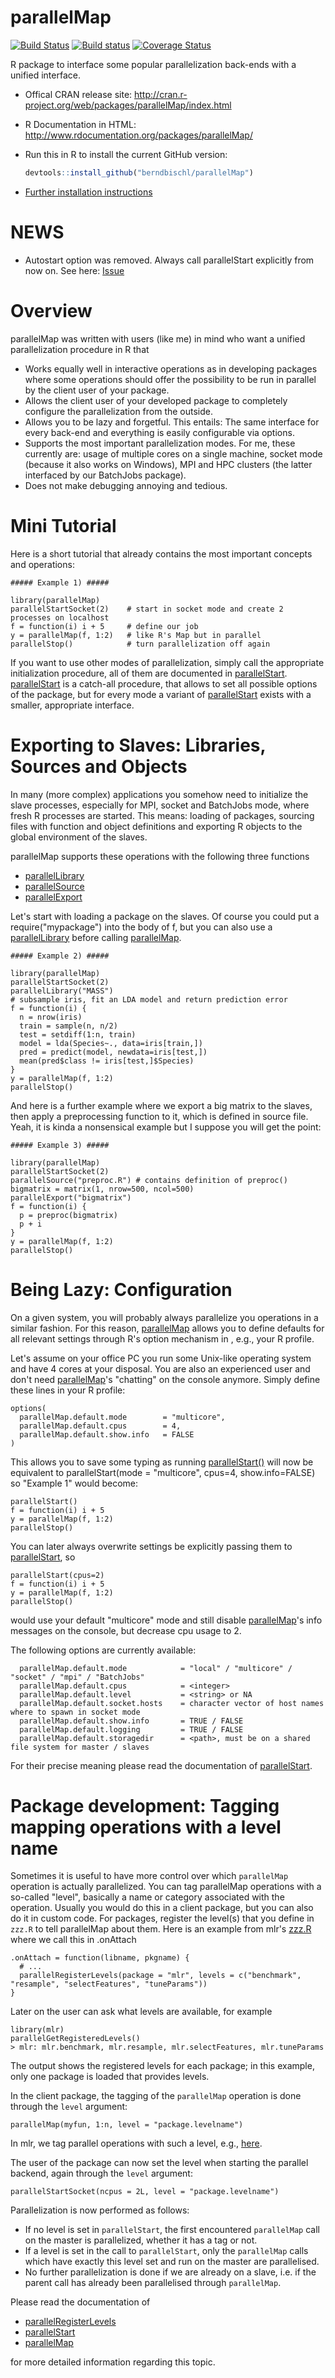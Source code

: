 parallelMap
===========

[![Build Status](https://travis-ci.org/berndbischl/parallelMap.svg)](https://travis-ci.org/berndbischl/parallelMap)
[![Build status](https://ci.appveyor.com/api/projects/status/2fg42cayx6e4yh82/branch/master?svg=true)](https://ci.appveyor.com/project/berndbischl/parallelmap/branch/master)
[![Coverage Status](https://coveralls.io/repos/berndbischl/parallelMap/badge.svg?branch=master)](https://coveralls.io/r/berndbischl/parallelMap?branch=master)

R package to interface some popular parallelization back-ends with a unified interface.

* Offical CRAN release site:
  http://cran.r-project.org/web/packages/parallelMap/index.html

* R Documentation in HTML:
  http://www.rdocumentation.org/packages/parallelMap/

* Run this in R to install the current GitHub version:
  ```r
  devtools::install_github("berndbischl/parallelMap")
  ```

* [Further installation instructions](https://github.com/tudo-r/PackagesInfo/wiki/Installation-Information)

NEWS
====

* Autostart option was removed. Always call parallelStart explicitly from now on. See here: [Issue](https://github.com/berndbischl/parallelMap/issues/17)


Overview
========

parallelMap was written with users (like me) in mind who want a unified parallelization procedure in R that

* Works equally well in interactive operations as in developing packages where some operations should offer the possibility to be run in parallel by the client user of your package.
* Allows the client user of your developed package to completely configure the parallelization from the outside.
* Allows you to be lazy and forgetful. This entails: The same interface for every back-end and everything is easily configurable via options.
* Supports the most important parallelization modes. For me, these currently are: usage of multiple cores on a single machine, socket mode (because it also works on Windows), MPI and HPC clusters (the latter interfaced by our BatchJobs package).
* Does not make debugging annoying and tedious.


Mini Tutorial
=============

Here is a short tutorial that already contains the most important concepts and operations:

```splus
##### Example 1) #####

library(parallelMap)
parallelStartSocket(2)    # start in socket mode and create 2 processes on localhost
f = function(i) i + 5     # define our job
y = parallelMap(f, 1:2)   # like R's Map but in parallel
parallelStop()            # turn parallelization off again
```

If you want to use other modes of parallelization, simply call the appropriate initialization procedure, all of them are documented in [parallelStart](http://www.rdocumentation.org/packages/parallelMap/functions/parallelStart.html). [parallelStart](http://www.rdocumentation.org/packages/parallelMap/functions/parallelStart.html) is a catch-all procedure, that allows to set all possible options of the package, but for every mode a variant of [parallelStart](http://www.rdocumentation.org/packages/parallelMap/functions/parallelStart.html) exists with a smaller, appropriate interface.


Exporting to Slaves: Libraries, Sources and Objects
==================================================

In many (more complex) applications you somehow need to initialize the slave processes, especially for MPI, socket and BatchJobs mode, where fresh R processes are started. This means: loading of packages, sourcing files with function and object definitions and exporting R objects to the global environment of the slaves.

parallelMap supports these operations with the following three functions

 * [parallelLibrary](http://www.rdocumentation.org/packages/parallelMap/functions/parallelLibrary.html)
 * [parallelSource](http://www.rdocumentation.org/packages/parallelMap/functions/parallelSource.html)
 * [parallelExport](http://www.rdocumentation.org/packages/parallelMap/functions/parallelExport.html)

Let's start with loading a package on the slaves. Of course you could put a require("mypackage") into the body of f, but you can also use a [parallelLibrary](http://www.rdocumentation.org/packages/parallelMap/functions/parallelLibrary.html) before calling [parallelMap](http://www.rdocumentation.org/packages/parallelMap/functions/parallelMap.html).

```splus
##### Example 2) #####

library(parallelMap)
parallelStartSocket(2)
parallelLibrary("MASS")
# subsample iris, fit an LDA model and return prediction error
f = function(i) {
  n = nrow(iris)
  train = sample(n, n/2)
  test = setdiff(1:n, train)
  model = lda(Species~., data=iris[train,])
  pred = predict(model, newdata=iris[test,])
  mean(pred$class != iris[test,]$Species)
}
y = parallelMap(f, 1:2)
parallelStop()
```

And here is a further example where we export a big matrix to the slaves, then
apply a preprocessing function to it, which is defined in source file. Yeah, it is kinda
a nonsensical example but I suppose you will get the point:

```splus
##### Example 3) #####

library(parallelMap)
parallelStartSocket(2)
parallelSource("preproc.R") # contains definition of preproc()
bigmatrix = matrix(1, nrow=500, ncol=500)
parallelExport("bigmatrix")
f = function(i) {
  p = preproc(bigmatrix)
  p + i
}
y = parallelMap(f, 1:2)
parallelStop()
```


Being Lazy: Configuration
========================================

On a given system, you will probably always parallelize you operations in a similar fashion. For this reason, [parallelMap](http://www.rdocumentation.org/packages/parallelMap/functions/parallelMap.html) allows you to define defaults for all relevant settings through R's option mechanism in , e.g., your R profile.

Let's assume on your office PC you run some Unix-like operating system and have 4 cores at your disposal. You are also an experienced user and don't need [parallelMap](http://www.rdocumentation.org/packages/parallelMap/functions/parallelMap.html)'s "chatting" on the console anymore. Simply define these lines in your R profile:


```splus
options(
  parallelMap.default.mode        = "multicore",
  parallelMap.default.cpus        = 4,
  parallelMap.default.show.info   = FALSE
)
```

This allows you to save some typing as running [parallelStart()](http://www.rdocumentation.org/packages/parallelMap/functions/parallelStart.html) will now be equivalent to parallelStart(mode = "multicore", cpus=4, show.info=FALSE) so "Example 1" would become:

```splus
parallelStart()
f = function(i) i + 5
y = parallelMap(f, 1:2)
parallelStop()
```

You can later always overwrite settings be explicitly passing them to [parallelStart](http://www.rdocumentation.org/packages/parallelMap/functions/parallelStart.html), so


```splus
parallelStart(cpus=2)
f = function(i) i + 5
y = parallelMap(f, 1:2)
parallelStop()
```

would use your default "multicore" mode and still disable [parallelMap](http://www.rdocumentation.org/packages/parallelMap/functions/parallelMap.html)'s info messages on the console, but decrease cpu usage to 2.

The following options are currently available:

```splus
  parallelMap.default.mode            = "local" / "multicore" / "socket" / "mpi" / "BatchJobs"
  parallelMap.default.cpus            = <integer>
  parallelMap.default.level           = <string> or NA
  parallelMap.default.socket.hosts    = character vector of host names where to spawn in socket mode
  parallelMap.default.show.info       = TRUE / FALSE
  parallelMap.default.logging         = TRUE / FALSE
  parallelMap.default.storagedir      = <path>, must be on a shared file system for master / slaves
```

For their precise meaning please read the documentation of [parallelStart](http://www.rdocumentation.org/packages/parallelMap/functions/parallelStart.html).


Package development: Tagging mapping operations with a level name
=================================================================

Sometimes it is useful to have more control over which `parallelMap` operation is actually parallelized.
You can tag parallelMap operations with a so-called "level", basically a name
or category associated with the operation. Usually you would do this in a client package, but you can also do it in custom code.
For packages, register the level(s) that you define in `zzz.R` to tell parallelMap
about them.
Here is an example from mlr's
[zzz.R](https://github.com/berndbischl/mlr/blob/master/R/zzz.R)
where we call this in .onAttach

```splus
.onAttach = function(libname, pkgname) {
  # ...
  parallelRegisterLevels(package = "mlr", levels = c("benchmark", "resample", "selectFeatures", "tuneParams"))
}
```

Later on the user can ask what levels are available, for example
```splus
library(mlr)
parallelGetRegisteredLevels()
> mlr: mlr.benchmark, mlr.resample, mlr.selectFeatures, mlr.tuneParams
```

The output shows the registered levels for each package; in this example, only
one package is loaded that provides levels.

In the client package, the tagging of the `parallelMap` operation is done through
the `level` argument:
```splus
parallelMap(myfun, 1:n, level = "package.levelname")
```

In mlr, we tag parallel operations with such a level, e.g.,
[here](https://github.com/berndbischl/mlr/blob/master/R/resample.R).

The user of the package can now set the level when starting the parallel backend, again through the `level` argument:

```splus
parallelStartSocket(ncpus = 2L, level = "package.levelname")
```

Parallelization is now performed as follows:

* If no level is set in `parallelStart`, the first encountered `parallelMap` call on the master is parallelized, whether it has a tag or not.
* If a level is set in the call to `parallelStart`, only the `parallelMap` calls which have exactly this level set and run on the master are parallelised.
* No further parallelization is done if we are already on a slave, i.e. if the
  parent call has already been parallelised through `parallelMap`.

Please read the documentation of

 * [parallelRegisterLevels](http://www.rdocumentation.org/packages/parallelMap/functions/parallelRegisterLevels)
 * [parallelStart](http://www.rdocumentation.org/packages/parallelMap/functions/parallelStart)
 * [parallelMap](http://www.rdocumentation.org/packages/parallelMap/functions/parallelMap)

for more detailed information regarding this topic.

